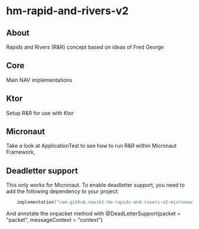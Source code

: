 # hm-rapid-and-rivers-v2
## About
Rapids and Rivers (R&R) concept based on ideas of Fred George

## Core
Main NAV implementations

## Ktor
Setup R&R for use with Ktor

## Micronaut
Take a look at ApplicationTest to see how to run R&R within Micronaut Framework,

## Deadletter support
This only works for Micronaut. To enable deadletter support, you need to add the following dependency to your project:

```kotlin
    implementation("com.github.navikt:hm-rapids-and-rivers-v2-micronaut-deadletter:$rapidsRiversVersion")
```

And annotate the onpacket method with @DeadLetterSupport(packet = "packet", messageContext = "context")